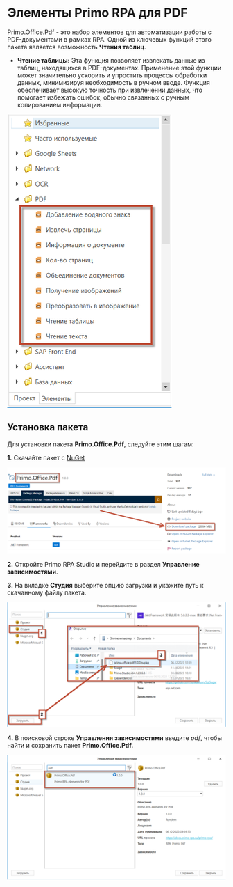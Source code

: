 # Элементы Primo RPA для PDF


Primo.Office.Pdf - это набор элементов для автоматизации работы с PDF-документами в рамках RPA. 
Одной из ключевых функций этого пакета является возможность **Чтения таблиц**.


* **Чтение таблицы:** 
Эта функция позволяет извлекать данные из таблиц, находящихся в PDF-документах.
Применение этой функции может значительно ускорить и упростить процессы обработки данных, минимизируя необходимость в ручном вводе.
Функция обеспечивает высокую точность при извлечении данных, что помогает избежать ошибок, обычно связанных с ручным копированием информации.


![](<../../../.gitbook/assets1/menu_elem.png>)

## Установка пакета

Для установки пакета **Primo.Office.Pdf**, следуйте этим шагам:

**1.** Скачайте пакет с [NuGet](https://www.nuget.org/packages/Primo.Office.Pdf/#readme-body-tab)

![](<../../../.gitbook/assets1/download_pack.png>)

**2.** Откройте Primo  RPA Studio и перейдите в раздел **Управление зависимостями**.

**3.** На вкладке **Студия** выберите опцию загрузки и укажите путь к скачанному файлу пакета.

![](<../../../.gitbook/assets1/Package.png>)


**4.** В поисковой строке **Управления зависимостями** введите *pdf*, чтобы найти и сохранить пакет **Primo.Office.Pdf.**

![](<../../../.gitbook/assets1/after_browse.png>)


